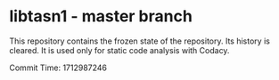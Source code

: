 # libtasn1 - master branch

This repository contains the frozen state of the repository.
Its history is cleared. It is used only for static code
analysis with Codacy.

Commit Time: 1712987246
